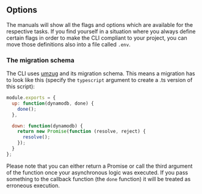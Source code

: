 ## Options

The manuals will show all the flags and options which are available for the respective tasks.
If you find yourself in a situation where you always define certain flags in order to
make the CLI compliant to your project, you can move those definitions also into a file called
`.env`.

### The migration schema

The CLI uses [umzug](https://github.com/sequelize/umzug) and its migration schema. This means a migration has to look like this (specify the `typescript` argument to create a .ts version of this script):

```js
module.exports = {
  up: function(dynamodb, done) {
    done();
  },

  down: function(dynamodb) {
    return new Promise(function (resolve, reject) {
      resolve();
    });
  }
};
```

Please note that you can either return a Promise or call the third argument of the function once your asynchronous logic was executed. If you pass something to the callback function (the `done` function) it will be treated as erroneous execution.
